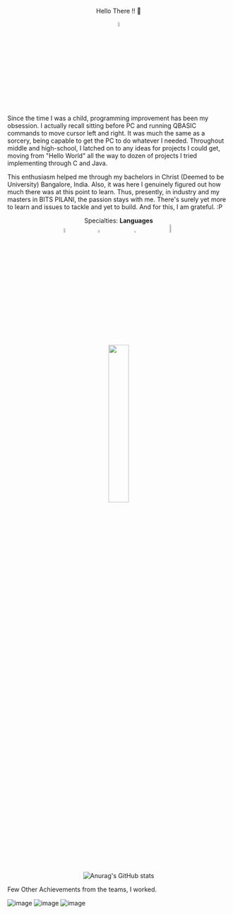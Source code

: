 

<p align="center">
  Hello There !! 👋 <br/>
  <br/>
  <img src="https://user-images.githubusercontent.com/68199625/111291998-be779f80-866d-11eb-85c8-8e6a99ac18c3.gif" width="5%" height="5%">
</p>



Since the time I was a child, programming improvement has been my obsession. I actually recall sitting before PC and running QBASIC commands to move cursor left and right. It was much the same as a sorcery, being capable to get the PC to do whatever I needed. Throughout middle and high-school, I latched on to any ideas for projects I could get, moving from "Hello World" all the way to dozen of projects I tried implementing through C and Java.

This enthusiasm helped me through my bachelors in Christ (Deemed to be University) Bangalore, India. Also, it was here I genuinely figured out how much there was at this point to learn.
Thus, presently, in industry and my masters in BITS PILANI, the passion stays with me. There's surely yet more to learn and issues to tackle and yet to build. 
And for this, I am grateful. :P

<p align="center">
Specialties: 
<b>Languages</b><br/>
<img src="https://www.techbaz.org/Course/img/c-logo.png" width="5%" height="5%">&nbsp;&nbsp;&nbsp;&nbsp;&nbsp;&nbsp;&nbsp;&nbsp;&nbsp;&nbsp;&nbsp;&nbsp;&nbsp;
<img src="https://user-images.githubusercontent.com/68199625/111292477-3940ba80-866e-11eb-9d46-d04298d47085.png" width="4%" height="4%">&nbsp;&nbsp;&nbsp;&nbsp;&nbsp;&nbsp;&nbsp;&nbsp;&nbsp;&nbsp;&nbsp;&nbsp;&nbsp;&nbsp;&nbsp;
<img src="https://user-images.githubusercontent.com/68199625/111416508-1bc12e80-870a-11eb-8d94-adc2af707466.png" width="3.25%" height="3.25%">
  &nbsp;&nbsp;&nbsp;&nbsp;&nbsp;&nbsp;&nbsp;&nbsp;&nbsp;&nbsp;&nbsp;&nbsp;
 <img src="https://user-images.githubusercontent.com/68199625/111419628-d142b080-870f-11eb-9509-5484d40a80c3.jpg" width="7%" height="7%">

<br/>
  <img src = "https://user-images.githubusercontent.com/68199625/124507710-01f84400-ddec-11eb-9b6d-eb0a7add1d0d.png" width="30.25%" height="30.25%">


  
  



</p>

<div align="center" margin="5rem">

![Anurag's GitHub stats](https://github-readme-stats.vercel.app/api?username=heyShraddha&theme=dark&show_icons=true)
</div>




Few Other Achievements from the teams, I worked.

![image](https://user-images.githubusercontent.com/68199625/132010933-66e644e6-d10f-42be-8eff-f4065637b894.png)
![image](https://user-images.githubusercontent.com/68199625/132010788-f33d37b0-da96-472d-89fe-2e65fcc83248.png)
![image](https://user-images.githubusercontent.com/68199625/132010880-a64cd19a-0a7b-4355-92c4-f25cefdee0b0.png)



<!---
heyShraddha/heyShraddha is a ✨ special ✨ repository because its `README.md` (this file) appears on your GitHub profile.
You can click the Preview link to take a look at your changes.
--->
<!--- 👋 Hi, I’m @heyShraddha
- 👀 I’m interested in ...
- 🌱 I’m currently learning ...
- 💞️ I’m looking to collaborate on ...
- 📫 How to reach me ...
- --->
